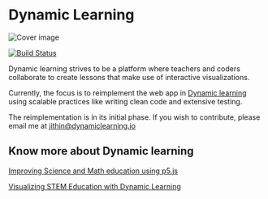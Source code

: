 # Dynamic Learning

![Cover image](https://i.ibb.co/RhnW3vk/cover.png)

[![Build Status](https://travis-ci.com/dynamic-learning/next-client.svg?branch=dev)](https://travis-ci.com/dynamic-learning/next-client)

Dynamic learning strives to be a platform where teachers and coders collaborate to create lessons that make use of interactive visualizations.

Currently, the focus is to reimplement the web app in [Dynamic learning](https://www.dynamiclearning.io/) using scalable practices like writing clean code and extensive testing.

The reimplementation is in its initial phase. If you wish to contribute, please email me at jithin@dynamiclearning.io

## Know more about Dynamic learning

[Improving Science and Math education using p5.js](https://medium.com/processing-foundation/improving-science-and-math-education-using-p5-js-d434beea465c)

[Visualizing STEM Education with Dynamic Learning](https://medium.com/processing-foundation/visualizing-stem-education-with-dynamic-learning-4106748c6fcd)
